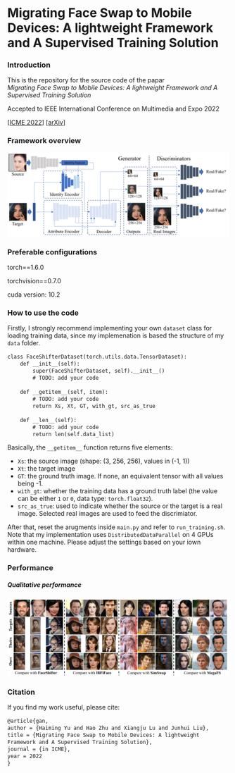 # Migrating Face Swap to Mobile Devices: A lightweight Framework and A Supervised Training Solution

### Introduction

This is the repository for the source code of the papar \
*Migrating Face Swap to Mobile Devices: A lightweight Framework and A Supervised Training Solution*

Accepted to IEEE International Conference on Multimedia and Expo 2022

[[ICME 2022](http://2022.ieeeicme.org/)] [[arXiv]()]

### Framework overview

![Selected results](./modules/Framework.png)

### Preferable configurations

torch==1.6.0

torchvision==0.7.0

cuda version: 10.2

### How to use the code

Firstly, I strongly recommend implementing your own `dataset` class for loading training data, since my implemenation is based the structure of my `data` folder. 
```
class FaceShifterDataset(torch.utils.data.TensorDataset):
    def __init__(self):
        super(FaceShifterDataset, self).__init__()
        # TODO: add your code

    def __getitem__(self, item):
        # TODO: add your code
        return Xs, Xt, GT, with_gt, src_as_true

    def __len__(self):
        # TODO: add your code
        return len(self.data_list)
```
Basically, the `__getitem__` function returns five elements:
* `Xs`: the source image (shape: (3, 256, 256), values in (-1, 1))
* `Xt`: the target image
* `GT`: the ground truth image. If none, an equivalent tensor with all values being -1. 
* `with_gt`: whether the training data has a ground truth label (the value can be either `1` or `0`, data type: `torch.float32`).
* `src_as_true`: used to indicate whether the source or the target is a real image. Selected real images are used to feed the discrimiator.

After that, reset the arugments inside `main.py` and refer to `run_training.sh`. Note that my implementation uses `DistributedDataParallel` on 4 GPUs within one machine. Please adjust the settings based on your iown hardware. 

### Performance

##### Qualitative performance

![](./modules/Performance.png)

### Citation

If you find my work useful, please cite:

```
@article{gan,
author = {Haiming Yu and Hao Zhu and Xiangju Lu and Junhui Liu},
title = {Migrating Face Swap to Mobile Devices: A lightweight Framework and A Supervised Training Solution},
journal = {in ICME}, 
year = 2022
}
```

